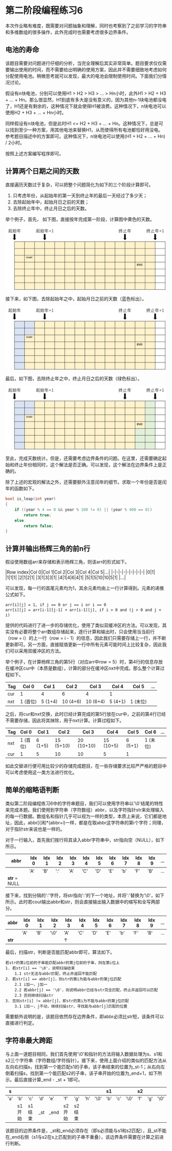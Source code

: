 # 第二阶段编程练习6

本次作业略有难度，既需要对问题抽象和理解，同时也考察到了之前学习的字符串和多维数组的很多操作，此外完成时也需要考虑很多边界条件。

## 电池的寿命

该题目需要对问题进行仔细的分析，当完全理解后其实非常简单。题目要求仅仅需要输出使用的时间，而不需要给出明确的使用方案，因此并不需要细致地考虑如何分配使用电池。稍微思考就可以发现，最大的电池会限制使用时间。下面我们分情况讨论。

假设有n块电池，分别可以使用H1 > H2 > H3 > ... > Hn小时，此外H1 > H2 + H3 + ... + Hn。那么很显然，H1到底有多大是没有意义的，因为其他n-1块电池都没电了，H1还是有剩余的，这种情况下就会使得H1被浪费。这种情况下，n块电池可以使用H2 + H3 + ... + Hn小时。

同样假设有n块电池，但是此时H1 <= H2 + H3 + ... + Hn。这种情况下，总是可以找到至少一种方案，用其他电池来替换H1，从而使得所有电池都恰好用没电。参考题目描述中的方案即可。这种情况下，n块电池可以使用(H1 + H2 + ... + Hn) / 2小时。

按照上述方案编写程序即可。

## 计算两个日期之间的天数

直接遍历天数过于复杂，可以把整个问题简化为如下的三个阶段计算即可。

1. 只考虑年份，从起始年的第一天到终止年的最后一天经过了多少天；
2. 去除起始年中，起始月日之前的天数；
3. 去除终止年中，终止月日之后的天数。

举个例子，首先， 如下图，直接按年完成第一阶段，计算图中黄色的天数。

![1](figs/count_day_1.png)

接下来，如下图，去除起始年之中，起始月日之前的天数（蓝色标出）。

![2](figs/count_day_2.png)

最后，如下图，去除终止年之中，终止月日之后的天数（绿色标出）。

![3](figs/count_day_3.png)

至此，完成天数统计。但是，还需要考虑边界条件的问题。在这里，还需要确定起始和终止年份相同时，这个解法是否正确。可以发现，这个解法在边界条件上是正确的。

除了上述的宏观的解法之外，还需要额外注意闰年的细节。求取一个年份是否是闰年的函数如下。

```cpp
bool is_leap(int year)
{
    if ((year % 4 == 0 && year % 100 != 0) || (year % 400 == 0))
        return true;
    else
        return false;
}
```

## 计算并输出杨辉三角的前n行

假设使用数组arr来存储和表示杨辉三角，则该arr的形式如下。

|Row index|Col 0|Col 1|Col 2|Col 3|Col 4|Col 5|...|
|-|-|-|-|-|-|-|-|-|
|0|1|
|1|1|1|
|2|1|2|1|
|3|1|3|3|1|
|4|1|4|6|4|1|
|5|1|5|10|10|5|1|
|...|

可以发现，每一行的首尾元素均为1，其余元素均由上一行计算得到。元素的递推公式如下。

```
arr[i][j] = 1, if j == 0 or j == i or i == 0
arr[i][j] = arr[i-1][j-1] + arr[i-1][j], if i > 0 and (j > 0 and j < i)
```

提供的代码进行了进一步的存储优化，使用了类似双缓冲区的方法。可以发现，其实没有必要将整个arr数组存储起来，逐行计算和输出时，只会使用当当前行（row = i）的上一行（row = i - 1）的信息，因此我们只需要存储上一行，并不断更新即可。另一方面，直接赋值更新一行中所有元素可能时间上比较复杂，因此我们可以采用双缓冲区的方法。

举个例子，在计算杨辉三角的第5行（对应arr中row = 5）时，第4行的信息存放在缓冲区cur中（本质是数组），计算的部分在缓冲区nxt中完成。那么整个计算过程如下。

|Tag|Col 0|Col 1|Col 2|Col 3|Col 4|Col 5|...|
|-|-|-|-|-|-|-|-|
|cur|1|4|6|4|1||
|nxt|1 (首位)|5 (1+4)|10 (4+6)|10 (6+4)|5 (4+1)|1 (末位)|

之后，将cur和nxt交换，此时已经计算完成的第5行放在cur中，之前的第4行已经不需要存储，因此将其抹除，用于nxt计算。计算过程如下。

|Tag|Col 0|Col 1|Col 2|Col 3|Col 4|Col 5|Col 6|...|
|-|-|-|-|-|-|-|-|-|
|nxt|1 (首位)|6 (1+5)|15 (5+10)|20 (10+10)|15 (10+5)|6 (5+1)|1 (末位)|
|cur|1|5|10|10|5|1|

如此交替进行便可用比较少的存储完成题目，在一些存储要求比较严严格的题目中可以考虑使用这一类方法进行优化。

## 简单的缩略语判断

类似第二阶段编程练习6中的字符串题目，我们可以使用字符串以'\0'结尾的特性来完成本题。我们使用到字符串（字符数组）abbr，以及字符指针str来处理输入的每一行数据。数组名和指针几乎可以视为一样的类型，本质上来说，它们都是地址，因此，abbr[i]和*(abbr+i)一样，都是在取abbr这字符串的第i个字符；同理，对于指针str来说也是一样的。

对于一行输入，首先我们按行将其读入abbr字符串中，str指向空（NULL），如下所示。

|abbr|Idx 0|Idx 1|Idx 2|Idx 3|Idx 4|Idx 5|Idx 6|Idx 7|Idx 8|Idx 9|...
|-|-|-|-|-|-|-|-|-|-|-|-|
||'A'|'B'|':'|'A'|'C'|'D'|'E'|'b'|'F'|'B'|...|
|**str** = NULL|

接下来，找到分隔的':'字符，将str指向':'的下一个地址，并将':'替换为'\0'，如下所示。此时若cout输出abbr和str，则会直接输出输入数据中的缩写和全写两部分。

|abbr|Idx 0|Idx 1|Idx 2|Idx 3|Idx 4|Idx 5|Idx 6|Idx 7|Idx 8|Idx 9|...
|-|-|-|-|-|-|-|-|-|-|-|-|
||'A'|'B'|'\0'|'A'|'C'|'D'|'E'|'b'|'F'|'B'|...|
|**str**||||↑|

最后，扫描str，判断是否能匹配abbr即可，算法如下。

```
若str的第i位前的子串能匹配abbr的第j位前的子串，则在第i位上
1. 若str[i] == '\0'，说明扫描结束
    1.1 str无法与abbr匹配，终止并返回不能匹配
2. 若str[i] == abbr[j]，则str的第i为能与abbr的第j位匹配
    2.1 i加一，j加一
    2.2 若abbr[j] == '\0'，则说明abbr已经与str完全匹配，终止并返回可以匹配
    2.3 否则继续扫描str
3. 否则str[i] != abbr[j]，即str的第i为不能与abbr的第j位匹配
    3.1 i加一，j不动，继续扫描str，寻找能与abbr[j]匹配的位置
```

需要额外说明的是，该题目依然存在边界条件，即abbr必须比str短，该条件可以直接进行判定。

## 字符串最大跨距

与上面一道题目相同，我们首先使用'\0'和指针的方法将输入数据处理为s、s1和s2三个字符串（字符数组/字符指针）。接下来，使用上面介绍的类似的匹配方法从左向右扫描s，找到第一个能匹配s1的子串，该子串结束的位置为_st-1；从右向左倒着扫描s，找到第一个能匹配s2的子串，该子串开始的位置为_end+1，如下所示。最后直接计算_end - _st + 1即可。

|s|||||||||s1|||s2|||
|-|-|-|-|-|-|-|-|-|-|-|-|-|-|-|
|'a'|'b'|'c'|'d'|'e'|'f'|'g'|'h'|'\0'|'b'|'c'|'\0'|'f'|'g'|'\0'|
||s1开始|s1结束|_st|_end|s2开始|s2结束|

该题目的边界条件是，_st和_end必须存在（即s必须能与s1和s2匹配），且_st不能在_end右侧（s1与s2在s上匹配到的子串不重叠），该边界条件需要在计算之前进行判断。